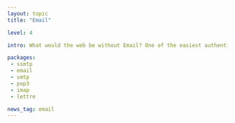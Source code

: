 ```yaml
---
layout: topic
title: "Email"

level: 4

intro: What would the web be without Email? One of the easiest authentication and notification systems. Yet, rust support isn't particular great, yet. There is stuff, but there is also room to improve it.

packages:
 - ssmtp
 - email
 - smtp
 - pop3
 - imap
 - lettre

news_tag: email
---
```

